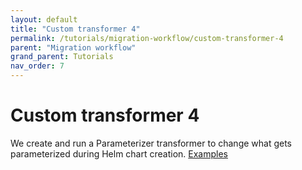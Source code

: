 ```yaml
---
layout: default
title: "Custom transformer 4"
permalink: /tutorials/migration-workflow/custom-transformer-4
parent: "Migration workflow"
grand_parent: Tutorials
nav_order: 7
---
```


# Custom transformer 4

We create and run a Parameterizer transformer to change what gets parameterized during Helm chart creation.
[Examples](https://github.com/konveyor/move2kube-transformers/tree/e9c80b47cb0ae402a4daa4da6cb51e49b8b2cdd6/parameterizers)